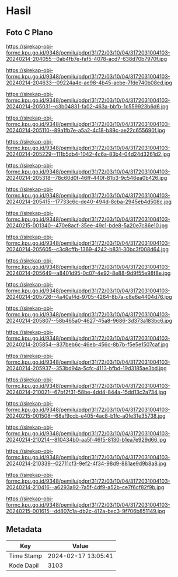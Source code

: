 # Hasil

## Foto C Plano

https://sirekap-obj-formc.kpu.go.id/9348/pemilu/pdpr/31/72/03/10/04/3172031004103-20240214-204055--0ab4fb7e-faf5-4078-acd7-638d70b7970f.jpg

https://sirekap-obj-formc.kpu.go.id/9348/pemilu/pdpr/31/72/03/10/04/3172031004103-20240214-204633--09224a4e-ae98-4b45-aebe-7fde740b08ed.jpg

https://sirekap-obj-formc.kpu.go.id/9348/pemilu/pdpr/31/72/03/10/04/3172031004103-20240214-205031--c3b04831-fa02-463a-bbfb-1c559923b6d6.jpg

https://sirekap-obj-formc.kpu.go.id/9348/pemilu/pdpr/31/72/03/10/04/3172031004103-20240214-205110--89a1fb7e-a5a2-4c18-b89c-ae22c655690f.jpg

https://sirekap-obj-formc.kpu.go.id/9348/pemilu/pdpr/31/72/03/10/04/3172031004103-20240214-205229--111b5db4-1042-4c6a-83b4-04d24d3261d2.jpg

https://sirekap-obj-formc.kpu.go.id/9348/pemilu/pdpr/31/72/03/10/04/3172031004103-20240214-205318--78c60d0f-46ff-440f-81b3-9c546ea0b426.jpg

https://sirekap-obj-formc.kpu.go.id/9348/pemilu/pdpr/31/72/03/10/04/3172031004103-20240214-205415--17733c6c-de40-494d-8cba-2945eb4d508c.jpg

https://sirekap-obj-formc.kpu.go.id/9348/pemilu/pdpr/31/72/03/10/04/3172031004103-20240215-001340--470e8acf-35ee-49c1-bde8-5a20e7c86e10.jpg

https://sirekap-obj-formc.kpu.go.id/9348/pemilu/pdpr/31/72/03/10/04/3172031004103-20240214-205605--c3c8cffb-1369-4242-b831-30bc3f008d64.jpg

https://sirekap-obj-formc.kpu.go.id/9348/pemilu/pdpr/31/72/03/10/04/3172031004103-20240214-205649--a8401d95-0c07-4e92-8e88-9d9f55e98f8e.jpg

https://sirekap-obj-formc.kpu.go.id/9348/pemilu/pdpr/31/72/03/10/04/3172031004103-20240214-205726--4a40af4d-9705-4264-8b7a-c8e6e4404d76.jpg

https://sirekap-obj-formc.kpu.go.id/9348/pemilu/pdpr/31/72/03/10/04/3172031004103-20240214-205807--58b465a0-4627-45a8-9686-3d373a183bc6.jpg

https://sirekap-obj-formc.kpu.go.id/9348/pemilu/pdpr/31/72/03/10/04/3172031004103-20240214-205854--837beb6c-46eb-456c-8b7b-f5e5e1507caf.jpg

https://sirekap-obj-formc.kpu.go.id/9348/pemilu/pdpr/31/72/03/10/04/3172031004103-20240214-205937--353bd94a-5cfc-4113-bfbd-19d3185ae3bd.jpg

https://sirekap-obj-formc.kpu.go.id/9348/pemilu/pdpr/31/72/03/10/04/3172031004103-20240214-210021--67bf2f31-58be-4dd4-844a-15dd13c2a734.jpg

https://sirekap-obj-formc.kpu.go.id/9348/pemilu/pdpr/31/72/03/10/04/3172031004103-20240215-001508--68af9ccb-e405-4ac8-b1fc-a0fe31e35738.jpg

https://sirekap-obj-formc.kpu.go.id/9348/pemilu/pdpr/31/72/03/10/04/3172031004103-20240214-210214--810434b0-aa5f-46f5-8130-b1ea7e929d66.jpg

https://sirekap-obj-formc.kpu.go.id/9348/pemilu/pdpr/31/72/03/10/04/3172031004103-20240214-210339--02711cf3-9ef2-4f34-98d9-881ae9d9b8a8.jpg

https://sirekap-obj-formc.kpu.go.id/9348/pemilu/pdpr/31/72/03/10/04/3172031004103-20240214-210416--a6293a92-7a5f-4df9-a52b-ce7f6cf82f9b.jpg

https://sirekap-obj-formc.kpu.go.id/9348/pemilu/pdpr/31/72/03/10/04/3172031004103-20240215-001615--dd807c1a-db2c-412a-bec3-9f706b851149.jpg


## Metadata

| Key        | Value               |
| ---------- | ------------------- |
| Time Stamp | 2024-02-17 13:05:41 |
| Kode Dapil | 3103                |



